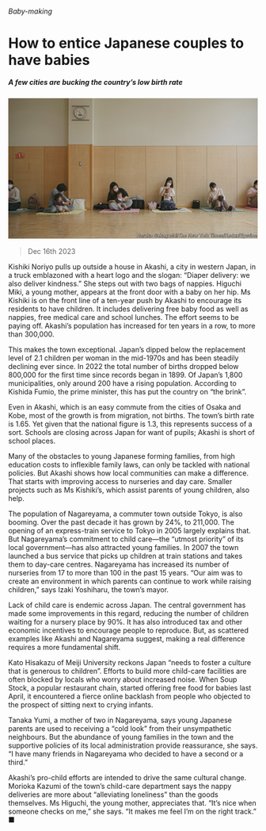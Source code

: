 ###### Baby-making

# How to entice Japanese couples to have babies 

##### A few cities are bucking the country’s low birth rate 

![image](images/20231223_ASP002.jpg) 

> Dec 16th 2023 

Kishiki Noriyo pulls up outside a house in Akashi, a city in western Japan, in a truck emblazoned with a heart logo and the slogan: “Diaper delivery: we also deliver kindness.” She steps out with two bags of nappies. Higuchi Miki, a young mother, appears at the front door with a baby on her hip. Ms Kishiki is on the front line of a ten-year push by Akashi to encourage its residents to have children. It includes delivering free baby food as well as nappies, free medical care and school lunches. The effort seems to be paying off. Akashi’s population has increased for ten years in a row, to more than 300,000.

This makes the town exceptional. Japan’s  dipped below the replacement level of 2.1 children per woman in the mid-1970s and has been steadily declining ever since. In 2022 the total number of births dropped below 800,000 for the first time since records began in 1899. Of Japan’s 1,800 municipalities, only around 200 have a rising population. According to Kishida Fumio, the prime minister, this has put the country on “the brink”. 

Even in Akashi, which is an easy commute from the cities of Osaka and Kobe, most of the growth is from migration, not births. The town’s birth rate is 1.65. Yet given that the national figure is 1.3, this represents success of a sort. Schools are closing across Japan for want of pupils; Akashi is short of school places.

Many of the obstacles to young Japanese forming families, from high education costs to inflexible family laws, can only be tackled with national policies. But Akashi shows how local communities can make a difference. That starts with improving access to nurseries and day care. Smaller projects such as Ms Kishiki’s, which assist parents of young children, also help.

The population of Nagareyama, a commuter town outside Tokyo, is also booming. Over the past decade it has grown by 24%, to 211,000. The opening of an express-train service to Tokyo in 2005 largely explains that. But Nagareyama’s commitment to child care—the “utmost priority” of its local government—has also attracted young families. In 2007 the town launched a bus service that picks up children at train stations and takes them to day-care centres. Nagareyama has increased its number of nurseries from 17 to more than 100 in the past 15 years. “Our aim was to create an environment in which parents can continue to work while raising children,” says Izaki Yoshiharu, the town’s mayor. 

Lack of child care is endemic across Japan. The central government has made some improvements in this regard, reducing the number of children waiting for a nursery place by 90%. It has also introduced tax and other economic incentives to encourage people to reproduce. But, as scattered examples like Akashi and Nagareyama suggest, making a real difference requires a more fundamental shift. 

Kato Hisakazu of Meiji University reckons Japan “needs to foster a culture that is generous to children”. Efforts to build more child-care facilities are often blocked by locals who worry about increased noise. When Soup Stock, a popular restaurant chain, started offering free food for babies last April, it encountered a fierce online backlash from people who objected to the prospect of sitting next to crying infants.

Tanaka Yumi, a mother of two in Nagareyama, says young Japanese parents are used to receiving a “cold look” from their unsympathetic neighbours. But the abundance of young families in the town and the supportive policies of its local administration provide reassurance, she says. “I have many friends in Nagareyama who decided to have a second or a third.”

Akashi’s pro-child efforts are intended to drive the same cultural change. Morioka Kazumi of the town’s child-care department says the nappy deliveries are more about “alleviating loneliness” than the goods themselves. Ms Higuchi, the young mother, appreciates that. “It’s nice when someone checks on me,” she says. “It makes me feel I’m on the right track.” ■

